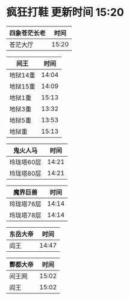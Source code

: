 # 疯狂打鞋 更新时间 15:20

| 四象苍茫长老   | 时间    |
|--------|-------|
| 苍茫大厅 | 15:20 |

| 间王   | 时间    |
|--------|-------|
| 地狱14重 | 14:04 |
| 地狱15重 | 14:09 |
| 地狱1重 | 15:13 |
| 地狱3重 | 13:32 |
| 地狱5重 | 13:53 |
| 地狱重 | 15:13 |

| 鬼火人马   | 时间    |
|--------|-------|
| 玲珑塔60层 | 14:21 |
| 玲珑塔80层 | 14:21 |

| 魔界巨兽   | 时间    |
|--------|-------|
| 玲珑塔76层 | 14:14 |
| 玲珑塔78层 | 14:14 |

| 东岳大帝   | 时间    |
|--------|-------|
| 阎王 | 14:47 |

| 酆都大帝   | 时间    |
|--------|-------|
| 间王网 | 15:02 |
| 阎王 | 15:02 |